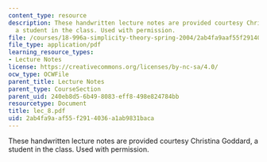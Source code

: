 ```yaml
---
content_type: resource
description: These handwritten lecture notes are provided courtesy Christina Goddard,
  a student in the class. Used with permission.
file: /courses/18-996a-simplicity-theory-spring-2004/2ab4fa9aaf55f2914036a1ab9831baca_lec_8.pdf
file_type: application/pdf
learning_resource_types:
- Lecture Notes
license: https://creativecommons.org/licenses/by-nc-sa/4.0/
ocw_type: OCWFile
parent_title: Lecture Notes
parent_type: CourseSection
parent_uid: 240eb8d5-6b49-8083-eff8-498e824784bb
resourcetype: Document
title: lec_8.pdf
uid: 2ab4fa9a-af55-f291-4036-a1ab9831baca
---
```

These handwritten lecture notes are provided courtesy Christina Goddard, a student in the class. Used with permission.